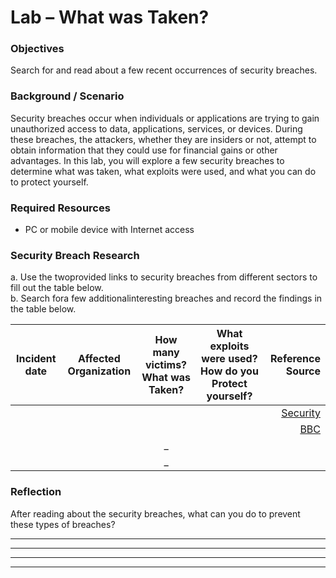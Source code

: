 # Lab – What was Taken?

### Objectives 
Search for and read about a few recent occurrences of security breaches.

### Background / Scenario
Security breaches occur when individuals or applications are trying to gain unauthorized access to data, 
applications, services, or devices. During these breaches, the attackers, whether they are insiders or not, 
attempt to obtain information that they could use for financial gains or other advantages. In this lab, you will 
explore a few security breaches to determine what was taken, what exploits were used, and what you can do to protect yourself.

### Required Resources
* PC or mobile device with Internet access

### Security Breach Research
a. Use the twoprovided links to security breaches from different sectors to fill out the table below.                                                             
b. Search fora few additionalinteresting breaches and record the findings in the table below.                                                                       

| Incident date  |   Affected Organization   | How many victims?         What was Taken?   |  What exploits were used?          How do you Protect yourself?  | Reference Source   |
| -------------- |:-------------------------:|:-------------------------------------------:|:----------------------------------------------------------------:|-------------------:|
|                |                           |                                             |                                                                  |     [Security](https://www.securityweek.com/neiman-marcus-says-hackers-breached-customer-accounts)|
|                |                           |                                             |                                                                  |          [BBC](https://www.bbc.co.uk/news/technology-35420306)|
|                |                           |_                                            |                                                                  |                                                               |
|                |                           |_                                            |                                                                  |                                                               |


### Reflection
After reading about the security breaches, what can you do to prevent these types of breaches?
________________________________________________________________________________________________                                                                        

________________________________________________________________________________________________                                                                

________________________________________________________________________________________________                                                            

________________________________________________________________________________________________                                                                             